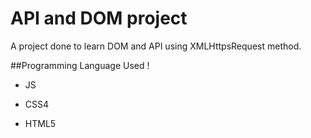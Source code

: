 # API and DOM project
 A project done to  learn DOM and API using XMLHttpsRequest method.
 
 ##Programming Language Used !
 
 - JS
 
 - CSS4
 
 - HTML5
 
